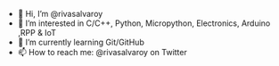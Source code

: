 - 👋 Hi, I’m @rivasalvaroy
- 👀 I’m interested in C/C++, Python, Micropython, Electronics, Arduino ,RPP & IoT
- 🌱 I’m currently learning Git/GitHub
- 📫 How to reach me: @rivasalvaroy on Twitter
